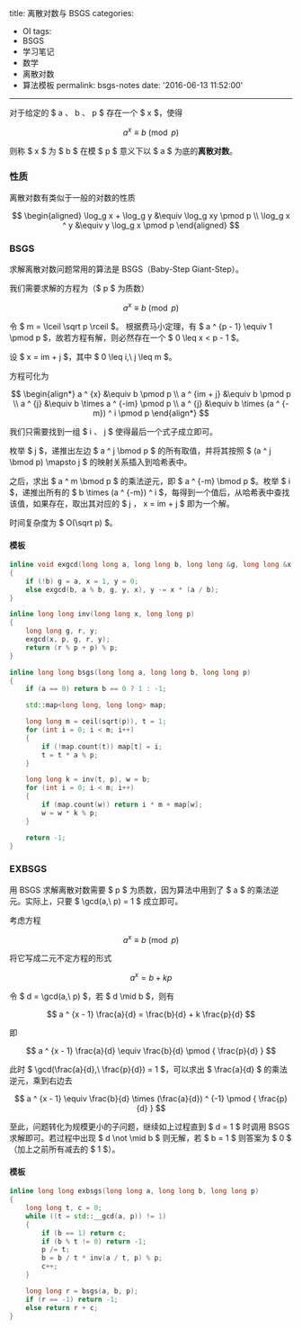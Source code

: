 title: 离散对数与 BSGS
categories:
  - OI
tags:
  - BSGS
  - 学习笔记
  - 数学
  - 离散对数
  - 算法模板
permalink: bsgs-notes
date: '2016-06-13 11:52:00'
---


对于给定的 $ a $、$ b $、$ p $ 存在一个 $ x $，使得

$$ a ^ x \equiv b \pmod p $$

则称 $ x $ 为 $ b $ 在模 $ p $ 意义下以 $ a $ 为底的**离散对数**。

<!-- more -->

### 性质

离散对数有类似于一般的对数的性质

$$ \begin{aligned} \log_g x + \log_g y &\equiv \log_g xy \pmod p \\ \log_g x ^ y &\equiv y \log_g x \pmod p \end{aligned} $$

### BSGS

求解离散对数问题常用的算法是 BSGS（Baby-Step Giant-Step）。

我们需要求解的方程为（$ p $ 为质数）

$$ a ^ x \equiv b \pmod p $$

令 $ m = \lceil \sqrt p \rceil $。
根据费马小定理，有 $ a ^ {p - 1} \equiv 1 \pmod p $，故若方程有解，则必然存在一个 $ 0 \leq x < p - 1 $。

设 $ x = im + j $，其中 $ 0 \leq i,\ j \leq m $。

方程可化为

$$ \begin{align*} a ^ {x} &\equiv b \pmod p \\ a ^ {im + j} &\equiv b \pmod p \\ a ^ {j} &\equiv b \times a ^ {-im} \pmod p \\ a ^ {j} &\equiv b \times (a ^ {-m}) ^ i \pmod p \end{align*} $$

我们只需要找到一组 $ i $、$ j $ 使得最后一个式子成立即可。

枚举 $ j $，递推出左边 $ a ^ j \bmod p $ 的所有取值，并将其按照 $ (a ^ j \bmod p) \mapsto j $ 的映射关系插入到哈希表中。

之后，求出 $ a ^ m \bmod p $ 的乘法逆元，即 $ a ^ {-m} \bmod p $。枚举 $ i $，递推出所有的 $ b \times (a ^ {-m}) ^ i $，每得到一个值后，从哈希表中查找该值，如果存在，取出其对应的 $ j $，$ x = im + j $ 即为一个解。

时间复杂度为 $ O(\sqrt p) $。

#### 模板

```cpp
inline void exgcd(long long a, long long b, long long &g, long long &x, long long &y)
{
    if (!b) g = a, x = 1, y = 0;
    else exgcd(b, a % b, g, y, x), y -= x * (a / b);
}

inline long long inv(long long x, long long p)
{
    long long g, r, y;
    exgcd(x, p, g, r, y);
    return (r % p + p) % p;
}

inline long long bsgs(long long a, long long b, long long p)
{
    if (a == 0) return b == 0 ? 1 : -1;

    std::map<long long, long long> map;

    long long m = ceil(sqrt(p)), t = 1;
    for (int i = 0; i < m; i++)
    {
        if (!map.count(t)) map[t] = i;
        t = t * a % p;
    }

    long long k = inv(t, p), w = b;
    for (int i = 0; i < m; i++)
    {
        if (map.count(w)) return i * m + map[w];
        w = w * k % p;
    }

    return -1;
}
```

### EXBSGS

用 BSGS 求解离散对数需要 $ p $ 为质数，因为算法中用到了 $ a $ 的乘法逆元。实际上，只要 $ \gcd(a,\ p) = 1 $ 成立即可。

考虑方程

$$ a ^ x \equiv b \pmod p $$

将它写成二元不定方程的形式

$$ a ^ x = b + kp $$

令 $ d = \gcd(a,\ p) $，若 $ d \mid b $，则有

$$ a ^ {x - 1} \frac{a}{d} = \frac{b}{d} + k \frac{p}{d} $$

即

$$ a ^ {x - 1} \frac{a}{d} \equiv \frac{b}{d} \pmod { \frac{p}{d} } $$

此时 $ \gcd(\frac{a}{d},\ \frac{p}{d}) = 1 $，可以求出 $ \frac{a}{d} $ 的乘法逆元，乘到右边去

$$ a ^ {x - 1} \equiv \frac{b}{d} \times (\frac{a}{d}) ^ {-1} \pmod { \frac{p}{d} } $$

至此，问题转化为规模更小的子问题，继续如上过程直到 $ d = 1 $ 时调用 BSGS 求解即可。若过程中出现 $ d \not \mid b $ 则无解，若 $ b = 1 $ 则答案为 $ 0 $（加上之前所有减去的 $ 1 $）。

#### 模板

```cpp
inline long long exbsgs(long long a, long long b, long long p)
{
    long long t, c = 0;
    while ((t = std::__gcd(a, p)) != 1)
    {
        if (b == 1) return c;
        if (b % t != 0) return -1;
        p /= t;
        b = b / t * inv(a / t, p) % p;
        c++;
    }

    long long r = bsgs(a, b, p);
    if (r == -1) return -1;
    else return r + c;
}
```